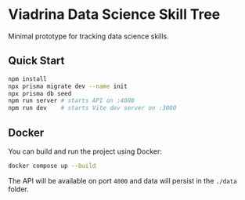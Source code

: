 # Viadrina Data Science Skill Tree

Minimal prototype for tracking data science skills.

## Quick Start

```bash
npm install
npx prisma migrate dev --name init
npx prisma db seed
npm run server # starts API on :4000
npm run dev    # starts Vite dev server on :3000
```

## Docker

You can build and run the project using Docker:

```bash
docker compose up --build
```

The API will be available on port `4000` and data will persist in the `./data` folder.
